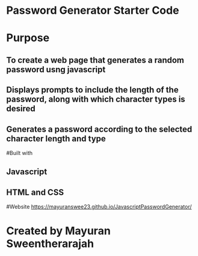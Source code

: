 # Password Generator Starter Code

# Purpose
## To create a web page that generates a random password usng javascript 
## Displays prompts to include the length of the password, along with which character types is desired
## Generates a password according to the selected character length and type

#Built with
## Javascript
## HTML and CSS

#Website https://mayuranswee23.github.io/JavascriptPasswordGenerator/

# Created by Mayuran Sweentherarajah
